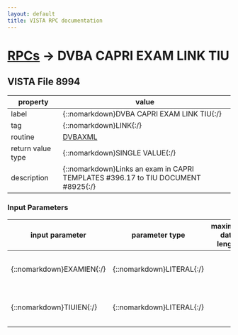 ```yaml
---
layout: default
title: VISTA RPC documentation
---
```




# [RPCs](TableOfContent.md) &#8594; DVBA CAPRI EXAM LINK TIU 


 ## VISTA File 8994 


 property | value 
--- | --- 
 label | {::nomarkdown}DVBA CAPRI EXAM LINK TIU{:/}
 tag | {::nomarkdown}LINK{:/}
 routine | [DVBAXML](http://code.osehra.org/dox/Routine_DVBAXML_source.html)
 return value type | {::nomarkdown}SINGLE VALUE{:/}
 description | {::nomarkdown}Links an exam in CAPRI TEMPLATES #396.17 to TIU DOCUMENT #8925{:/}

### Input Parameters

| input parameter | parameter type | maximum data length | required | description | 
| --- | --- | --- | --- | --- | 
| {::nomarkdown}EXAMIEN{:/} | {::nomarkdown}LITERAL{:/} |  | {::nomarkdown}true{:/} | {::nomarkdown}the exam ien in CAPRI TEMPLATES #396.17{:/} | 
| {::nomarkdown}TIUIEN{:/} | {::nomarkdown}LITERAL{:/} |  | {::nomarkdown}true{:/} | {::nomarkdown}the tiu ien in TIU DOCUMENT #8925{:/} | {::nomarkdown} <br/><br/><p style="font-size: 11px">Generated on January 14th 2017, 7:36:25 am</p>{:/}